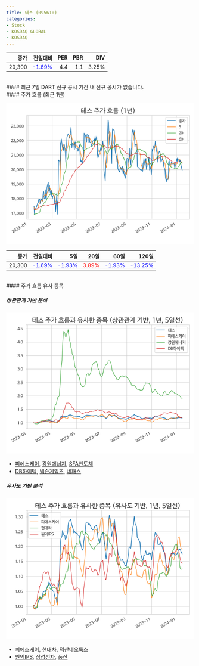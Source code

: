 ```yaml
---
title: 테스 (095610)
categories:
- Stock
- KOSDAQ GLOBAL
- KOSDAQ
---
```


|종가|전일대비|PER|PBR|DIV|
|---:|-------:|--:|--:|--:|
|20,300|<span style="color: blue">-1.69%</span>|4.4|1.1|3.25%|

<!-- more -->

<br>
#### 최근 7일 DART 신규 공시
기간 내 신규 공시가 없습니다.

<br>
#### 주가 흐름 (최근 1년)

![095610](/assets/images/stock/095610.png)

|종가|전일대비|5일|20일|60일|120일|
|---:|-------:|--:|---:|---:|----:|
|20,300|<span style="color: blue">-1.69%</span>|<span style="color: blue">-1.93%</span>|<span style="color: red">3.89%</span>|<span style="color: blue">-1.93%</span>|<span style="color: blue">-13.25%</span>|

<br>
#### 주가 흐름 유사 종목

##### 상관관계 기반 분석

![095610](/assets/images/stock/095610_corr.png)
- [피에스케이](/319660/), [강원에너지](/114190/), [SFA반도체](/036540/)
- [DB하이텍](/000990/), [넥슨게임즈](/225570/), [네패스](/033640/)

##### 유사도 기반 분석

![095610](/assets/images/stock/095610_sim.png)
- [피에스케이](/319660/), [현대차](/005380/), [덕산네오룩스](/213420/)
- [원익IPS](/240810/), [삼성전자](/005930/), [풍산](/103140/)